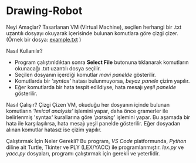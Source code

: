 # Drawing-Robot

Neyi Amaçlar?
Tasarlanan VM (Virtual Machine), seçilen herhangi bir .txt uzantılı dosyayı okuyarak içerisinde
bulunan komutlara göre çizgi çizer. (Örnek bir dosya: [example.txt](https://github.com/elifkapln/Drawing-Robot/files/8884803/example_txt.txt) )


Nasıl Kullanılır?

- Program çalıştırıldıktan sonra **Select File** butonuna tıklanarak komutların okunacağı .txt uzantılı dosya seçilir.
- Seçilen dosyanın içerdiği komutlar _mavi panelde_ gösterilir. 
- Komutlarda bir _'syntax'_ hatası bulunmuyorsa, _beyaz panele_ çizim yapılır. 
- Eğer komutlarda bir hata tespit edildiyse, hata mesajı _yeşil panelde_ gösterilir.

Nasıl Çalışır?
Çizgi Çizen VM, okuduğu her dosyanın içinde bulunan komutların _'lexical analysis'_
işlemini yapar, daha önce gramerler ile belirlenmiş 'syntax' kurallarına göre _'parsing'_ işlemini
yapar. Bu aşamada bir hata ile karşılaşılırsa, hata mesajı yeşil panelde gösterilir. Eğer dosyadan
alınan komutlar hatasız ise çizim yapılır.

Çalıştırmak İçin Neler Gerekli?
Bu program, _VS Code_ platformunda, _Python_ diline ait Turtle, Tkinter ve PLY (LEX/YACC) ile
programlanmıştır. _lex.py_ ve _yacc.py_ dosyaları, programı çalıştırmak için gerekli ve yeterlidir.
